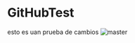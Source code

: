 # GitHubTest
esto es uan  prueba de cambios
![master](https://github.com/agiraldomolina/GitHubTest/assets/130492817/71e6acca-c703-4133-950d-72196e7493aa)
